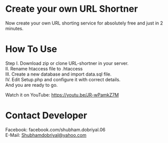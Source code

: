 # Create your own URL Shortner

Now create your own URL shorting service for absolutely free and just in 2 minutes. 

# How To Use 

Step I. Download zip or clone URL-shortner in your server.<br />
II. Rename htaccess file to .htaccess<br />
III. Create a new database and import data.sql file.<br />
IV. Edit Setup.php and configure it with correct details.<br />
And you are ready to go.<br />

Watch it on YouTube: https://youtu.be/JR-wPamkZ7M <br />

# Contact Developer

Facebook: facebook.com/shubham.dobriyal.06<br />
E-Mail: Shubhamdobriyal@yahoo.com<br />
